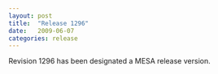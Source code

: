 ```yaml
---
layout: post
title:  "Release 1296"
date:   2009-06-07
categories: release
---
```


Revision 1296 has been designated a MESA release version.
